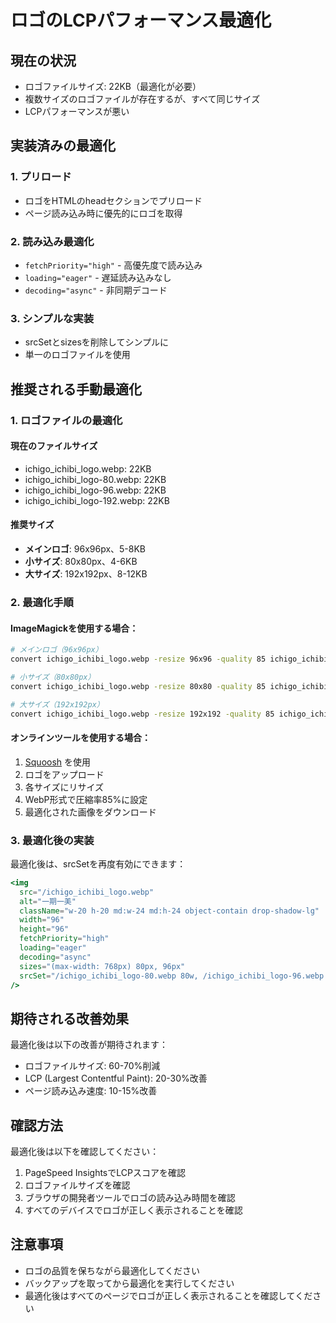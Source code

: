 # ロゴのLCPパフォーマンス最適化

## 現在の状況
- ロゴファイルサイズ: 22KB（最適化が必要）
- 複数サイズのロゴファイルが存在するが、すべて同じサイズ
- LCPパフォーマンスが悪い

## 実装済みの最適化

### 1. プリロード
- ロゴをHTMLのheadセクションでプリロード
- ページ読み込み時に優先的にロゴを取得

### 2. 読み込み最適化
- `fetchPriority="high"` - 高優先度で読み込み
- `loading="eager"` - 遅延読み込みなし
- `decoding="async"` - 非同期デコード

### 3. シンプルな実装
- srcSetとsizesを削除してシンプルに
- 単一のロゴファイルを使用

## 推奨される手動最適化

### 1. ロゴファイルの最適化

#### 現在のファイルサイズ
- ichigo_ichibi_logo.webp: 22KB
- ichigo_ichibi_logo-80.webp: 22KB
- ichigo_ichibi_logo-96.webp: 22KB
- ichigo_ichibi_logo-192.webp: 22KB

#### 推奨サイズ
- **メインロゴ**: 96x96px、5-8KB
- **小サイズ**: 80x80px、4-6KB
- **大サイズ**: 192x192px、8-12KB

### 2. 最適化手順

#### ImageMagickを使用する場合：
```bash
# メインロゴ（96x96px）
convert ichigo_ichibi_logo.webp -resize 96x96 -quality 85 ichigo_ichibi_logo-96-optimized.webp

# 小サイズ（80x80px）
convert ichigo_ichibi_logo.webp -resize 80x80 -quality 85 ichigo_ichibi_logo-80-optimized.webp

# 大サイズ（192x192px）
convert ichigo_ichibi_logo.webp -resize 192x192 -quality 85 ichigo_ichibi_logo-192-optimized.webp
```

#### オンラインツールを使用する場合：
1. [Squoosh](https://squoosh.app/) を使用
2. ロゴをアップロード
3. 各サイズにリサイズ
4. WebP形式で圧縮率85%に設定
5. 最適化された画像をダウンロード

### 3. 最適化後の実装

最適化後は、srcSetを再度有効にできます：

```jsx
<img 
  src="/ichigo_ichibi_logo.webp" 
  alt="一期一美" 
  className="w-20 h-20 md:w-24 md:h-24 object-contain drop-shadow-lg"
  width="96"
  height="96"
  fetchPriority="high"
  loading="eager"
  decoding="async"
  sizes="(max-width: 768px) 80px, 96px"
  srcSet="/ichigo_ichibi_logo-80.webp 80w, /ichigo_ichibi_logo-96.webp 96w, /ichigo_ichibi_logo-192.webp 192w"
/>
```

## 期待される改善効果

最適化後は以下の改善が期待されます：
- ロゴファイルサイズ: 60-70%削減
- LCP (Largest Contentful Paint): 20-30%改善
- ページ読み込み速度: 10-15%改善

## 確認方法

最適化後は以下を確認してください：
1. PageSpeed InsightsでLCPスコアを確認
2. ロゴファイルサイズを確認
3. ブラウザの開発者ツールでロゴの読み込み時間を確認
4. すべてのデバイスでロゴが正しく表示されることを確認

## 注意事項
- ロゴの品質を保ちながら最適化してください
- バックアップを取ってから最適化を実行してください
- 最適化後はすべてのページでロゴが正しく表示されることを確認してください 